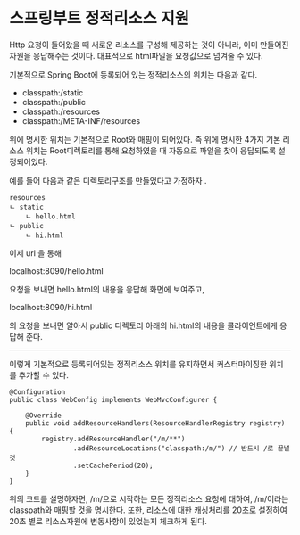 # 스프링부트 정적리소스 지원

Http 요청이 들어왔을 때 새로운 리소스를 구성해 제공하는 것이 아니라, 이미 만들어진 자원을 응답해주는 것이다. 대표적으로 html파일을 요청값으로 넘겨줄 수 있다.

기본적으로 Spring Boot에 등록되어 있는 정적리소스의 위치는 다음과 같다.

+ classpath:/static
+ classpath:/public
+ classpath:/resources
+ classpath:/META-INF/resources

위에 명시한 위치는 기본적으로 Root와 매핑이 되어있다. 즉 위에 명시한 4가지 기본 리소스 위치는 Root디렉토리를 통해 요청하였을 때 자동으로 파일을 찾아 응답되도록 설정되어있다. 


예를 들어 다음과 같은 디렉토리구조를 만들었다고 가정하자 .

    resources 
    ㄴ static
        ㄴ hello.html
    ㄴ public
        ㄴ hi.html

이제 url 을 통해 

localhost:8090/hello.html

요청을 보내면 hello.html의 내용을 응답해 화면에 보여주고,

localhost:8090/hi.html

의 요청을 보내면 알아서 public 디렉토리 아래의 hi.html의 내용을 클라이언트에게 응답해 준다.

***

이렇게 기본적으로 등록되어있는 정적리소스 위치를 유지하면서 커스터마이징한 위치를 추가할 수 있다. 


    @Configuration
    public class WebConfig implements WebMvcConfigurer {

        @Override
        public void addResourceHandlers(ResourceHandlerRegistry registry) {
            registry.addResourceHandler("/m/**")
                    .addResourceLocations("classpath:/m/") // 반드시 /로 끝낼 것
                    .setCachePeriod(20);
        }
    }

위의 코드를 설명하자면, /m/으로 시작하는 모든 정적리소스 요청에 대하여, /m/이라는 classpath와 매핑할 것을 명시한다. 또한, 리소스에 대한 캐싱처리를 20초로 설정하여 20초 별로 리소스자원에 변동사항이 있었는지 체크하게 된다.